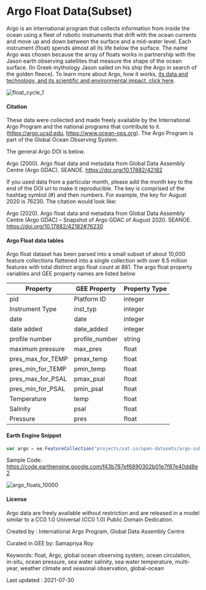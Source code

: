 # Argo Float Data(Subset)

Argo is an international program that collects information from inside the ocean using a fleet of robotic instruments that drift with the ocean currents and move up and down between the surface and a mid-water level. Each instrument (float) spends almost all its life below the surface. The name Argo was chosen because the array of floats works in partnership with the Jason earth observing satellites that measure the shape of the ocean surface. (In Greek mythology Jason sailed on his ship the Argo in search of the golden fleece). To learn more about Argo, how it works, [its data and technology, and its scientific and environmental impact, click here](https://argo.ucsd.edu/).

![float_cycle_1](https://user-images.githubusercontent.com/6677629/127728607-85e6328f-0323-4ca2-a8da-4d3e8a79d141.png)

#### Citation

These data were collected and made freely available by the International Argo Program and the national programs that contribute to it.  (https://argo.ucsd.edu,  https://www.ocean-ops.org).  The Argo Program is part of the Global Ocean Observing System.

The general Argo DOI is below.

Argo (2000). Argo float data and metadata from Global Data Assembly Centre (Argo GDAC). SEANOE. https://doi.org/10.17882/42182

If you used data from a particular month, please add the month key to the end of the DOI url to make it reproducible.  The key is comprised of the hashtag symbol (#) and then numbers.  For example, the key for August 2020 is 76230. The citation would look like:

Argo (2020). Argo float data and metadata from Global Data Assembly Centre (Argo GDAC) – Snapshot of Argo GDAC of August 2020. SEANOE. https://doi.org/10.17882/42182#76230

#### Argo Float data tables

Argo float dataset has been parsed into a small subset of about 10,000 feature collections flattened into a single collection with over 6.5 million features with total distinct argo float count at 881. The argo float property variables and GEE property names are listed below

<center>

|Property         |GEE Property  |Property Type|
|-----------------|--------------|-------------|
|pid              |Platform ID   |integer      |
|Instrument Type  |inst_typ      |integer      |
|date             |date          |integer      |
|date added       |date_added    |integer      |
|profile number   |profile_number|string       |
|maximum pressure |max_pres      |float        |
|pres_max_for_TEMP|pmax_temp     |float        |
|pres_min_for_TEMP|pmin_temp     |float        |
|pres_max_for_PSAL|pmax_psal     |float        |
|pres_min_for_PSAL|pmin_psal     |float        |
|Temperature      |temp          |float        |
|Salinity         |psal          |float        |
|Pressure         |pres          |float        |


</center>

#### Earth Engine Snippet

```js
var argo = ee.FeatureCollection("projects/sat-io/open-datasets/argo-subset");
```

Sample Code: https://code.earthengine.google.com/f43b787ef6890302b01e7f87e40dd8e2

![argo_floats_10000](https://user-images.githubusercontent.com/6677629/127728608-08ed871a-bab4-46df-9cad-628760e6b335.png)

#### License
Argo data are freely available without restriction and are released in a model similar to a CC0 1.0 Universal (CC0 1.0) Public Domain Dedication.

Created by : International Argo Program, Global Data Assembly Centre

Curated in GEE by: Samapriya Roy

Keywords: float, Argo, global ocean observing system, ocean circulation, in-situ, ocean pressure, sea water salinity, sea water temperature, multi-year, weather climate and seasonal observation, global-ocean

Last updated : 2021-07-30
